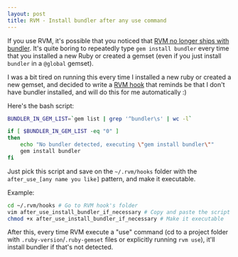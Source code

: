 ```yaml
---
layout: post
title: RVM - Install bundler after any use command
---
```


If you use RVM, it's possible that you noticed that [RVM no longer ships with bundler](https://github.com/rvm/rvm/issues/3366). It's quite boring to repeatedly type `gem install bundler` every time that you installed a new Ruby or created a gemset (even if you just install `bundler` in a `@global` gemset).

I was a bit tired on running this every time I installed a new ruby or created a new gemset, and decided to write a [RVM hook](https://rvm.io/workflow/hooks) that reminds be that I don't have bundler installed, and will do this for me automatically :)


Here's the bash script:

```bash
BUNDLER_IN_GEM_LIST=`gem list | grep '^bundler\s' | wc -l`

if [ $BUNDLER_IN_GEM_LIST -eq "0" ]
then
    echo "No bundler detected, executing \"gem install bundler\""
    gem install bundler
fi
```

Just pick this script and save on the `~/.rvm/hooks` folder with the `after_use_[any name you like]` pattern, and make it executable.

Example:

```bash
cd ~/.rvm/hooks # Go to RVM hook's folder
vim after_use_install_bundler_if_necessary # Copy and paste the script content and save it
chmod +x after_use_install_bundler_if_necessary # Make it executable
```

After this, every time RVM execute a "use" command (cd to a project folder with `.ruby-version`/`.ruby-gemset` files or explicitly running `rvm use`), it'll install bundler if that's not detected.
